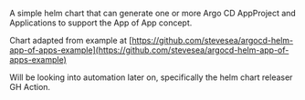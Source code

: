 A simple helm chart that can generate one or more Argo CD AppProject and Applications to support the App of App concept.

Chart adapted from example at [https://github.com/stevesea/argocd-helm-app-of-apps-example](https://github.com/stevesea/argocd-helm-app-of-apps-example)

Will be looking into automation later on, specifically the helm chart releaser GH Action.
